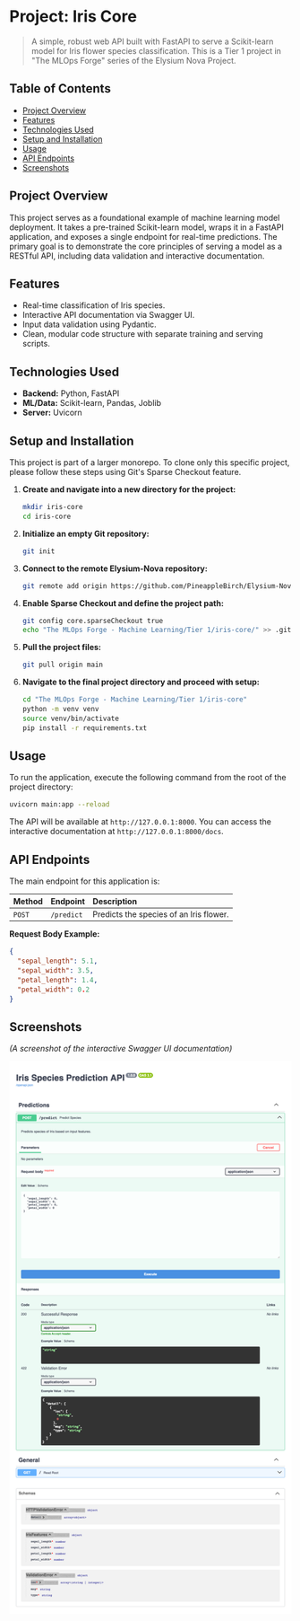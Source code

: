 # Project: Iris Core

> A simple, robust web API built with FastAPI to serve a Scikit-learn model for Iris flower species classification. 
> This is a Tier 1 project in "The MLOps Forge" series of the Elysium Nova Project.

## Table of Contents
- [Project Overview](#project-overview)
- [Features](#features)
- [Technologies Used](#technologies-used)
- [Setup and Installation](#setup-and-installation)
- [Usage](#usage)
- [API Endpoints](#api-endpoints)
- [Screenshots](#screenshots)

## Project Overview

This project serves as a foundational example of machine learning model deployment. 
It takes a pre-trained Scikit-learn model, wraps it in a FastAPI application, and exposes a single endpoint for real-time predictions. 
The primary goal is to demonstrate the core principles of serving a model as a RESTful API, including data validation and interactive documentation.

## Features
- Real-time classification of Iris species.
- Interactive API documentation via Swagger UI.
- Input data validation using Pydantic.
- Clean, modular code structure with separate training and serving scripts.

## Technologies Used
- **Backend:** Python, FastAPI
- **ML/Data:** Scikit-learn, Pandas, Joblib
- **Server:** Uvicorn

## Setup and Installation

This project is part of a larger monorepo. To clone only this specific project, please follow these steps using Git's Sparse Checkout feature.

1. **Create and navigate into a new directory for the project:**
   ```bash
   mkdir iris-core
   cd iris-core
   ```
2. **Initialize an empty Git repository:**
   ```bash
   git init
   ```
3. **Connect to the remote Elysium-Nova repository:**
   ```bash
   git remote add origin https://github.com/PineappleBirch/Elysium-Nova.git
   ```
4. **Enable Sparse Checkout and define the project path:**
   ```bash
   git config core.sparseCheckout true
   echo "The MLOps Forge - Machine Learning/Tier 1/iris-core/" >> .git/info/sparse-checkout
   ```
5. **Pull the project files:**
   ```bash
   git pull origin main
   ```
6. **Navigate to the final project directory and proceed with setup:**
   ```bash
   cd "The MLOps Forge - Machine Learning/Tier 1/iris-core"
   python -m venv venv
   source venv/bin/activate
   pip install -r requirements.txt
   ```

## Usage
To run the application, execute the following command from the root of the project directory:
```bash
uvicorn main:app --reload
```
The API will be available at `http://127.0.0.1:8000`. You can access the interactive documentation at `http://127.0.0.1:8000/docs`.

## API Endpoints
The main endpoint for this application is:

| Method | Endpoint    | Description                                       |
| :----- | :---------- | :------------------------------------------------ |
| `POST` | `/predict`  | Predicts the species of an Iris flower.           |

**Request Body Example:**
```json
{
  "sepal_length": 5.1,
  "sepal_width": 3.5,
  "petal_length": 1.4,
  "petal_width": 0.2
}
```

## Screenshots
*(A screenshot of the interactive Swagger UI documentation)*

![Swagger UI Screenshot](assets/swagger_ui.png)
